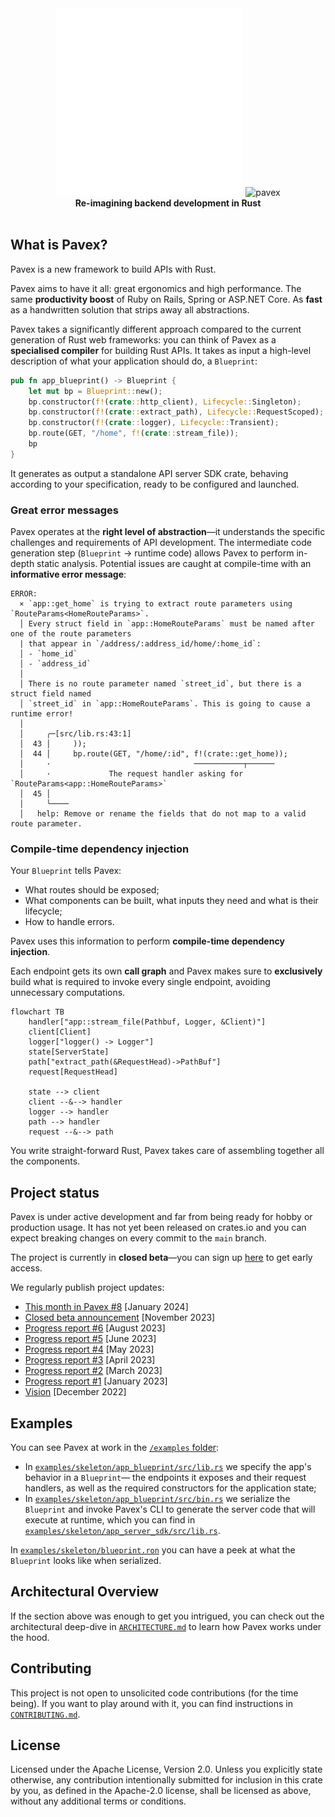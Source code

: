 <div align="center">
 <img src="https://raw.githubusercontent.com/nvzqz/pavex/test-dark-mode-logo/logo-dark.webp#gh-dark-mode-only" width="300" alt="pavex">
 <img src="https://raw.githubusercontent.com/nvzqz/pavex/test-dark-mode-logo/logo.webp#gh-light-mode-only" width="300" alt="pavex">
 <br>
 <strong>
   Re-imagining backend development in Rust
 </strong>
</div>

<br>

## What is Pavex?

Pavex is a new framework to build APIs with Rust.

Pavex aims to have it all: great ergonomics and high performance.
The same **productivity boost** of Ruby on Rails, Spring or ASP.NET Core.
As **fast** as a handwritten solution that strips away all abstractions.

Pavex takes a significantly different approach compared to the current generation of Rust web frameworks: you can think of Pavex as a **specialised compiler** for building Rust APIs.
It takes as input a high-level description of what your application should do, a `Blueprint`:

```rust
pub fn app_blueprint() -> Blueprint {
    let mut bp = Blueprint::new();
    bp.constructor(f!(crate::http_client), Lifecycle::Singleton);
    bp.constructor(f!(crate::extract_path), Lifecycle::RequestScoped);
    bp.constructor(f!(crate::logger), Lifecycle::Transient);
    bp.route(GET, "/home", f!(crate::stream_file));
    bp
}
```

It generates as output a standalone API server SDK crate, behaving according to your specification, ready
to be configured and launched.

### Great error messages

Pavex operates at the **right level of abstraction**—it understands the specific challenges and requirements of API development.
The intermediate code generation step (`Blueprint` -> runtime code) allows Pavex to perform in-depth static analysis. Potential issues
are caught at compile-time with an **informative error message**:

```text
ERROR:
  × `app::get_home` is trying to extract route parameters using `RouteParams<HomeRouteParams>`.
  │ Every struct field in `app::HomeRouteParams` must be named after one of the route parameters
  | that appear in `/address/:address_id/home/:home_id`:
  │ - `home_id`
  │ - `address_id`
  │
  │ There is no route parameter named `street_id`, but there is a struct field named
  │ `street_id` in `app::HomeRouteParams`. This is going to cause a runtime error!
  │
  │     ╭─[src/lib.rs:43:1]
  │  43 │     ));
  │  44 │     bp.route(GET, "/home/:id", f!(crate::get_home));
  │     ·                                ───────────┬──────
  │     ·             The request handler asking for `RouteParams<app::HomeRouteParams>`
  │  45 │
  │     ╰────
  │   help: Remove or rename the fields that do not map to a valid route parameter.
```

### Compile-time dependency injection

Your `Blueprint` tells Pavex:

- What routes should be exposed;
- What components can be built, what inputs they need and what is their lifecycle;
- How to handle errors.

Pavex uses this information to perform **compile-time dependency injection**.

Each endpoint gets its own **call graph** and Pavex makes sure to **exclusively** build what is required to invoke every single endpoint,
avoiding unnecessary computations.

```mermaid
flowchart TB
    handler["app::stream_file(Pathbuf, Logger, &Client)"]
    client[Client]
    logger["logger() -> Logger"]
    state[ServerState]
    path["extract_path(&RequestHead)->PathBuf"]
    request[RequestHead]

    state --> client
    client --&--> handler
    logger --> handler
    path --> handler
    request --&--> path
```

You write straight-forward Rust, Pavex takes care of assembling together all the components.

## Project status

Pavex is under active development and far from being ready for hobby or production usage.
It has not yet been released on crates.io and you can expect breaking changes on every commit to the `main` branch.

The project is currently in **closed beta**—you can sign up [here](https://pavex.dev) to get early access.

We regularly publish project updates:

- [This month in Pavex #8](https://www.lpalmieri.com/posts/this-month-in-pavex-08/) [January 2024]
- [Closed beta announcement](https://www.lpalmieri.com/posts/pavex-is-in-closed-beta/) [November 2023]
- [Progress report #6](https://www.lpalmieri.com/posts/pavex-progress-report-06/) [August 2023]
- [Progress report #5](https://www.lpalmieri.com/posts/pavex-progress-report-05/) [June 2023]
- [Progress report #4](https://www.lpalmieri.com/posts/pavex-progress-report-04/) [May 2023]
- [Progress report #3](https://www.lpalmieri.com/posts/pavex-progress-report-03/) [April 2023]
- [Progress report #2](https://www.lpalmieri.com/posts/pavex-progress-report-02/) [March 2023]
- [Progress report #1](https://www.lpalmieri.com/posts/pavex-progress-report-01/) [January 2023]
- [Vision](https://www.lpalmieri.com/posts/a-taste-of-pavex-rust-web-framework/) [December 2022]


## Examples

You can see Pavex at work in the [`/examples` folder](./examples):

- In [`examples/skeleton/app_blueprint/src/lib.rs`](./examples/skeleton/app_blueprint/src/lib.rs) we specify the app's behavior in
  a `Blueprint`—
  the endpoints it exposes and their request handlers, as well as the required constructors for the application state;
- In [`examples/skeleton/app_blueprint/src/bin.rs`](./examples/skeleton/app_blueprint/src/bin.rs) we serialize the `Blueprint` and
  invoke Pavex's CLI to generate the server code that will execute at runtime, which you can find in
  [`examples/skeleton/app_server_sdk/src/lib.rs`](./examples/skeleton/app_server_sdk/src/lib.rs).

In [`examples/skeleton/blueprint.ron`](./examples/skeleton/blueprint.ron) you can have a peek at what
the `Blueprint` looks like when serialized.

## Architectural Overview

If the section above was enough to get you intrigued, you can check out the architectural deep-dive
in [`ARCHITECTURE.md`](ARCHITECTURE.md) to learn how Pavex works under the hood.

## Contributing

This project is not open to unsolicited code contributions (for the time being).
If you want to play around with it, you can find instructions in [`CONTRIBUTING.md`](CONTRIBUTING.md).

## License

Licensed under the Apache License, Version 2.0.
Unless you explicitly state otherwise, any contribution intentionally submitted for inclusion in this crate by you, as
defined in the Apache-2.0 license, shall be licensed as above, without any additional terms or conditions.
